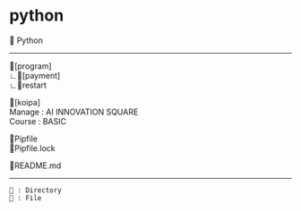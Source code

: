 # python
🐍 Python 

----------------------------------

📁[program]   
    ∟📁[payment]   
    ∟📄restart   

📁[koipa]   
    Manage : AI INNOVATION SQUARE   
    Course : BASIC   

📄Pipfile   
📄Pipfile.lock   

📄README.md    

----------------------------------

	📁 : Directory
	📄 : File
